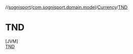 //[sognisport](../../../../index.md)/[com.sognisport.domain.model](../../index.md)/[Currency](../index.md)/[TND](index.md)

# TND

[JVM]\
[TND](index.md)
